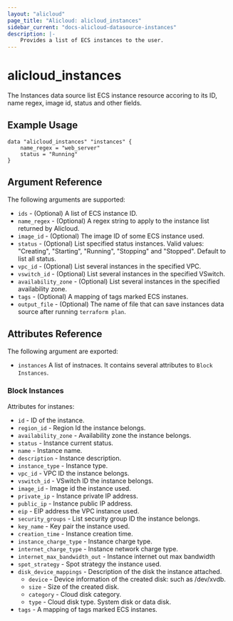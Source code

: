```yaml
---
layout: "alicloud"
page_title: "Alicloud: alicloud_instances"
sidebar_current: "docs-alicloud-datasource-instances"
description: |-
    Provides a list of ECS instances to the user.
---
```


# alicloud\_instances

The Instances data source list ECS instance resource accoring to its ID, name regex, image id, status and other fields.

## Example Usage

```
data "alicloud_instances" "instances" {
	name_regex = "web_server"
	status = "Running"
}

```

## Argument Reference

The following arguments are supported:

* `ids` - (Optional) A list of ECS instance ID.
* `name_regex` - (Optional) A regex string to apply to the instance list returned by Alicloud.
* `image_id` - (Optional) The image ID of some ECS instance used.
* `status` - (Optional) List specified status instances. Valid values: "Creating", "Starting", "Running", "Stopping" and "Stopped". Default to list all status.
* `vpc_id` - (Optional) List several instances in the specified VPC.
* `vswitch_id` - (Optional) List several instances in the specified VSwitch.
* `availability_zone` - (Optional) List several instances in the specified availability zone.
* `tags` - (Optional) A mapping of tags marked ECS instanes.
* `output_file` - (Optional) The name of file that can save instances data source after running `terraform plan`.

## Attributes Reference

The following argument are exported:

* `instances` A list of instnaces. It contains several attributes to `Block Instances`.

### Block Instances

Attributes for instanes:

* `id` - ID of the instance.
* `region_id` - Region Id the instance belongs.
* `availability_zone` - Availability zone the instance belongs.
* `status` - Instance current status.
* `name` - Instance name.
* `description` - Instance description.
* `instance_type` - Instance type.
* `vpc_id` - VPC ID the instance belongs.
* `vswitch_id` - VSwitch ID the instance belongs.
* `image_id` - Image id the instance used.
* `private_ip` - Instance private IP address.
* `public_ip` - Instance public IP address.
* `eip` - EIP address the VPC instance used.
* `security_groups` - List security group ID the instance belongs.
* `key_name` - Key pair the instance used.
* `creation_time` - Instance creation time.
* `instance_charge_type` - Instance charge type.
* `internet_charge_type` - Instance network charge type.
* `internet_max_bandwidth_out` - Instance internet out max bandwidth
* `spot_strategy` - Spot strategy the instance used.
* `disk_device_mappings` - Description of the disk the instance attached.
  * `device` - Device information of the created disk: such as /dev/xvdb.
  * `size` - Size of the created disk.
  * `category` - Cloud disk category.
  * `type` - Cloud disk type. System disk or data disk.
* `tags` - A mapping of tags marked ECS instanes.